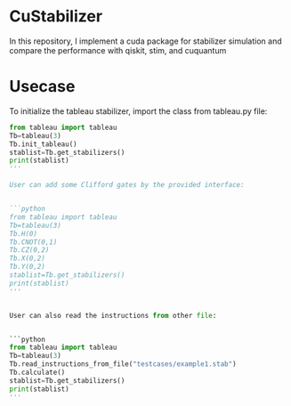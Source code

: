 # CuStabilizer


In this repository, I implement a cuda package for stabilizer simulation and compare the performance with qiskit, stim, and cuquantum


# Usecase

To initialize the tableau stabilizer, import the class from tableau.py file:

```python
from tableau import tableau
Tb=tableau(3)
Tb.init_tableau()
stablist=Tb.get_stabilizers()
print(stablist)
'''

User can add some Clifford gates by the provided interface:


```python
from tableau import tableau
Tb=tableau(3)
Tb.H(0)
Tb.CNOT(0,1)
Tb.CZ(0,2)
Tb.X(0,2)
Tb.Y(0,2)
stablist=Tb.get_stabilizers()
print(stablist)
'''


User can also read the instructions from other file:


```python
from tableau import tableau
Tb=tableau(3)
Tb.read_instructions_from_file("testcases/example1.stab")
Tb.calculate()
stablist=Tb.get_stabilizers()
print(stablist)
'''



